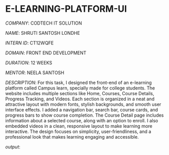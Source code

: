 # E-LEARNING-PLATFORM-UI

*COMPANY*: CODTECH IT SOLUTION

*NAME*: SHRUTI SANTOSH LONDHE

*INTERN ID*: CT12WQFE

*DOMAIN*: FRONT END DEVELOPMENT

*DURATION*: 12 WEEKS

*MENTOR*: NEELA SANTOSH


*DESCRIPTION*: For this task, I designed the front-end of an e-learning platform called Campus learn, specially made for college students. The website includes multiple sections like Home, Courses, Course Details, Progress Tracking, and Videos. Each section is organized in a neat and attractive layout with modern fonts, stylish backgrounds, and smooth user interface effects. I added a navigation bar, search bar, course cards, and progress bars to show course completion. The Course Detail page includes information about a selected course, along with an option to enroll. I also embedded videos in a clean, responsive layout to make learning more interactive. The design focuses on simplicity, user-friendliness, and a professional look that makes learning engaging and accessible.

*output*:

